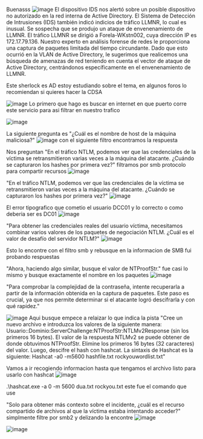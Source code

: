 Buenasss
![image](https://github.com/user-attachments/assets/278b7e42-fded-4759-8206-7f9671247b28)
El dispositivo IDS nos alertó sobre un posible dispositivo no autorizado en la red interna de Active Directory. El Sistema de Detección de Intrusiones (IDS) también indicó indicios de tráfico LLMNR, lo cual es inusual. Se sospecha que se produjo un ataque de envenenamiento de LLMNR. El tráfico LLMNR se dirigió a Forela-WKstn002, cuya dirección IP es 172.17.79.136. Nuestro experto en análisis forense de redes le proporciona una captura de paquetes limitada del tiempo circundante. Dado que esto ocurrió en la VLAN de Active Directory, le sugerimos que realicemos una búsqueda de amenazas de red teniendo en cuenta el vector de ataque de Active Directory, centrándonos específicamente en el envenenamiento de LLMNR.

Este sherlock es AD estoy estudiando sobre el tema, en algunos foros lo recomiendan si quieres hacer la CDSA

![image](https://github.com/user-attachments/assets/a2f59275-62fd-4f58-a69a-6aba59589969)
Lo primero que hago es buscar en internet en que puerto corre este servicio para asi filtrar en nuestro trafico

![image](https://github.com/user-attachments/assets/b089034f-4c5e-4c80-9c42-ff7002096ab6)

La siguiente pregunta es "¿Cuál es el nombre de host de la máquina maliciosa?"
![image](https://github.com/user-attachments/assets/8f781569-2ba9-464f-80fd-f8f04bed4e66)
con el siguiente filtro encontramos la respuesta

Nos preguntan "En el tráfico NTLM, podemos ver que las credenciales de la víctima se retransmitieron varias veces a la máquina del atacante. ¿Cuándo se capturaron los hashes por primera vez?" filtramos por smb protocolo para compartir recursos
![image](https://github.com/user-attachments/assets/3ffdde90-8c3e-4e23-b96c-dc6fcb33219f)

"En el tráfico NTLM, podemos ver que las credenciales de la víctima se retransmitieron varias veces a la máquina del atacante. ¿Cuándo se capturaron los hashes por primera vez?"
![image](https://github.com/user-attachments/assets/217c1ee9-b3e3-4acb-af21-ff3a6a0a0f65)

El error tipografico que cometio el usuario DCC01 y lo correcto o como deberia ser es DC01
![image](https://github.com/user-attachments/assets/770904bd-6315-4f76-806b-81cc079e63b4)

"Para obtener las credenciales reales del usuario víctima, necesitamos combinar varios valores de los paquetes de negociación NTLM. ¿Cuál es el valor de desafío del servidor NTLM?"
![image](https://github.com/user-attachments/assets/0d41dfe3-90b7-4033-808d-e3f480e35d52)

Esto lo encontre con el filtro smb y rebusque en la informacion de SMB fui probando respuestas

"Ahora, haciendo algo similar, busque el valor de NTProofStr." fue casi lo mismo y busque exactamente el nombre en los paquetes
![image](https://github.com/user-attachments/assets/70c466b8-de85-4b9b-bc4e-2d47560dc4d7)

"Para comprobar la complejidad de la contraseña, intente recuperarla a partir de la información obtenida en la captura de paquetes. Este paso es crucial, ya que nos permite determinar si el atacante logró descifrarla y con qué rapidez."

![image](https://github.com/user-attachments/assets/9570edfd-6993-453b-9209-7efaf93b6660)
Aqui busque empece a relaizar lo que indica la pista "Cree un nuevo archivo e introduzca los valores de la siguiente manera: Usuario::Dominio:ServerChallenge:NTProofStr:NTLMv2Response (sin los primeros 16 bytes). El valor de la respuesta NTLMv2 se puede obtener de donde obtuvimos NTProofStr. Elimine los primeros 16 bytes (32 caracteres) del valor. Luego, descifre el hash con hashcat. La sintaxis de Hashcat es la siguiente: Hashcat -a0 -m5600 hashfile.txt rockyouwordlist.txt"

Vamos a ir recogiendo informacion hasta que tengamos el archivo listo para usarlo con hashcat
![image](https://github.com/user-attachments/assets/f1b7aa36-d28d-4b92-8c00-90e85e69d1bd)

 .\hashcat.exe -a 0 -m 5600 dua.txt rockyou.txt este fue el comando que use
 
"Solo para obtener más contexto sobre el incidente, ¿cuál es el recurso compartido de archivos al que la víctima estaba intentando acceder?" simplmente filtre por smb2 y delizando la encontre
![image](https://github.com/user-attachments/assets/b4be9107-9b3b-42b7-8e73-34db71fcb4de)

![image](https://github.com/user-attachments/assets/efcb583d-e521-4dd6-b990-3c8c386ca598)
